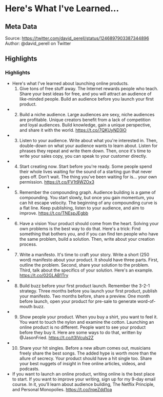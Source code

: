 # Here's What I've Learned...

## Meta Data

Source:  https://twitter.com/david_perell/status/1246897903387344896 
Author: @david_perell on Twitter

## Highlights

### Highlights

- Here's what I've learned about launching online products.
  1. Give tons of free stuff away.
  The Internet rewards people who teach. Share your best ideas for free, and you will attract an audience of like-minded people. Build an audience before you launch your first product.
- 2. Build a niche audience.
  Large audiences are sexy, niche audiences are profitable. Unique creators benefit from a lack of competition and loyal audiences. Build knowledge, gain a unique perspective, and share it with the world. 
  https://t.co/7QKUyND3lO
- 3. Listen to your audience.
  Write about what you're interested in. Then, double-down on what your audience wants to learn about. Listen for phrases they repeat and write them down. Then, once it's time to write your sales copy, you can speak to your customer directly.
- 4. Start creating now.
  Start before you're ready. Some people spend their whole lives waiting for the sound of a starting gun that never goes off. Don’t wait. The thing you’ve been waiting for is… your own permission. 
  https://t.co/FV1t9WZOx3
- 5. Remember the compounding graph.
  Audience building is a game of compounding. You start slowly, but once you gain momentum, you can hit escape velocity. The beginning of any compounding curve is a flat line. Keep publishing, listen to your audience, and aim to improve. https://t.co/TNEspJEgbb
- 6) Have a vision
  Your product should come from the heart. Solving your own problems is the best way to do that. Here's a trick: Find something that bothers you, and if you can find ten people who have the same problem, build a solution. Then, write about your creation process.
- 7) Write a manifesto. 
  It's time to craft your story. Write a short (250 word) manifesto about your product. It should have three parts. First, outline the problem. Second, share your solution to the problem. Third, talk about the specifics of your solution.
  Here's an example. https://t.co/02GLAB1Try
- 8) Build buzz before your first product launch. 
  Remember the 3-2-1 strategy. Three months before you launch your first product, publish your manifesto. Two months before, share a preview. One month before launch, open your product for pre-sale to generate word-of-mouth buzz.
- 9) Show people your product.
  When you buy a shirt, you want to feel it. You want to touch the nylon and examine the cotton. Launching an online product is no different. People want to see your product before they buy it.
  Here are some ways to do that, written by @JasonFried. https://t.co/t3lVculs2Z
- 10) Share your hit singles.
  Before a new album comes out, musicians freely share the best songs. The added hype is worth more than the allure of secrecy. Your product should have a hit single too. Share your best nuggets of insight in free online articles, videos, and podcasts.
- If you want to launch an online product, writing online is the best place to start.
  If you want to improve your writing, sign up for my 9-day email course.
  In it, you'll learn about audience building, The Netflix Principle, and Personal Monopolies.
  https://t.co/IrqeZdd1oa
